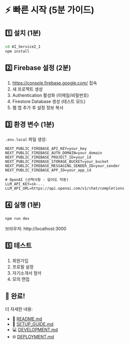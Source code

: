 # ⚡ 빠른 시작 (5분 가이드)

## 1️⃣ 설치 (1분)

```bash
cd AI_Service2_1
npm install
```

## 2️⃣ Firebase 설정 (2분)

1. https://console.firebase.google.com/ 접속
2. 새 프로젝트 생성
3. Authentication 활성화 (이메일/비밀번호)
4. Firestore Database 생성 (테스트 모드)
5. 웹 앱 추가 후 설정 정보 복사

## 3️⃣ 환경 변수 (1분)

`.env.local` 파일 생성:

```env
NEXT_PUBLIC_FIREBASE_API_KEY=your_key
NEXT_PUBLIC_FIREBASE_AUTH_DOMAIN=your_domain
NEXT_PUBLIC_FIREBASE_PROJECT_ID=your_id
NEXT_PUBLIC_FIREBASE_STORAGE_BUCKET=your_bucket
NEXT_PUBLIC_FIREBASE_MESSAGING_SENDER_ID=your_sender
NEXT_PUBLIC_FIREBASE_APP_ID=your_app_id

# OpenAI (선택사항 - 없어도 작동)
LLM_API_KEY=sk-...
LLM_API_URL=https://api.openai.com/v1/chat/completions
```

## 4️⃣ 실행 (1분)

```bash
npm run dev
```

브라우저: http://localhost:3000

## 5️⃣ 테스트

1. 회원가입
2. 프로필 설정
3. 자기소개서 첨삭
4. 모의 면접

## 🎉 완료!

더 자세한 내용:
- 📖 [README.md](README.md)
- 🚀 [SETUP_GUIDE.md](SETUP_GUIDE.md)
- 💻 [DEVELOPMENT.md](DEVELOPMENT.md)
- 🌐 [DEPLOYMENT.md](DEPLOYMENT.md)

